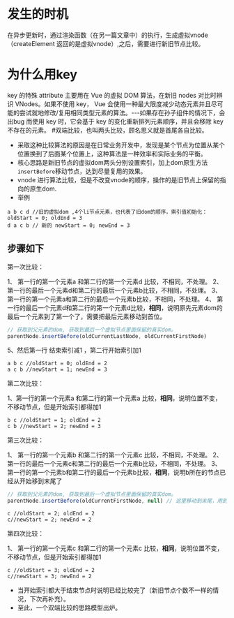 # 发生的时机
在异步更新时，通过渲染函数（在另一篇文章中）的执行，生成虚拟vnode（createElement 返回的是虚拟vnode）,之后，需要进行新旧节点比较。
# 为什么用key
key 的特殊 attribute 主要用在 Vue 的虚拟 DOM 算法，在新旧 nodes 对比时辨识 VNodes。如果不使用 key，
Vue 会使用一种最大限度减少动态元素并且尽可能的尝试就地修改/复用相同类型元素的算法。---如果存在孙子组件的情况下，会出bug
而使用 key 时，它会基于 key 的变化重新排列元素顺序，并且会移除 key 不存在的元素。
#双端比较，也叫两头比较，顾名思义就是首尾各自比较。
- 采取这种比较算法的原因是在日常业务开发中，发现是某个节点为位置从某个位置换到了后面某个位置上，这种算法是一种效率和实际业务的平衡。
- 核心思路是新旧节点的虚拟dom两头分别设置索引，加上dom原生方法 ```insertBefore```移动节点，达到尽量复用的效果。
- vnode 进行算法比较，但是不改变vnode的顺序，操作的是旧节点上保留的指向的原生dom.
- 举例
```
a b c d //旧的虚拟dom ,4个li节点元素，也代表了旧dom的顺序，索引值初始化： oldStart = 0; oldEnd = 3
d a c b // 新的 newStart = 0; newEnd = 3
```
## 步骤如下
第一次比较：

1、 第一行的第一个元素a 和第二行的第一个元素d 比较，不相同，不处理。
2、 第一行的最后一个元素d和第二行的最后一个元素b比较，不相同，不处理。
3、 第一行的第一个元素a和第二行的最后一个元素b比较，不相同，不处理。
4、 第一行的最后一个元素d和第二行的第一个元素d比较，**相同**，说明原先元素dom的最后一个元素到了第一个了，需要把最后元素移动到首位。
```javascript
// 获取到父元素的dom, 获取到最后一个虚拟节点里面保留的真实dom。
parentNode.insertBefore(oldCurrentLastNode, oldCurrentFirstNode)
```
5、然后第一行 结束索引减1 ，第二行开始索引加1 

```
a b c //oldStart = 0; oldEnd = 2
a c b //newStart = 1; newEnd = 3
```

第二次比较：

1、第一行的第一个元素a 和第二行的第一个元素a 比较，**相同**，说明位置不变，不移动节点，但是开始索引都得加1

```
b c //oldStart = 1; oldEnd = 2
c b //newStart = 2; newEnd = 3
```
第三次比较：

1、 第一行的第一个元素b 和第二行的第一个元素c 比较，不相同，不处理。
2、 第一行的最后一个元素c和第二行的最后一个元素b比较，不相同，不处理。
3、 第一行的第一个元素b和第二行的最后一个元素b比较，**相同**，说明b所在的节点已经从开始移到末尾了
```javascript
// 获取到父元素的dom, 获取到最后一个虚拟节点里面保留的真实dom。
parentNode.insertBefore(oldCurrentFirstNode, null) // 这里移动到末尾，用到了null， 表示我要移动到最后一个节点后面节点也就是空节点前面。
```
```
c //oldStart = 2; oldEnd = 2
c//newStart = 2; newEnd = 2
```
第四次比较：

1、 第一行的第一个元素c 和第二行的第一个元素c 比较，**相同**，说明位置不变，不移动节点，但是开始索引都得加1
```
c //oldStart = 3; oldEnd = 2
c//newStart = 3; newEnd = 2
```

- 当开始索引都大于结束节点时说明已经比较完了（新旧节点个数不一样的情况，下次再补充）。
- 至此，一个双端比较的思路模型出炉。
